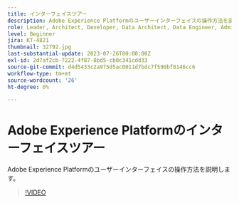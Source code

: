 ```yaml
---
title: インターフェイスツアー
description: Adobe Experience Platformのユーザーインターフェイスの操作方法を説明します。
role: Leader, Architect, Developer, Data Architect, Data Engineer, Admin, User
level: Beginner
jira: KT-4821
thumbnail: 32792.jpg
last-substantial-update: 2023-07-26T00:00:00Z
exl-id: 2d7af2cb-7222-4f87-8bd5-cb0c341cdd33
source-git-commit: d4d5433c2a975d5ac0011d7bdc7f590bf8146cc6
workflow-type: tm+mt
source-wordcount: '26'
ht-degree: 0%

---
```


# Adobe Experience Platformのインターフェイスツアー

Adobe Experience Platformのユーザーインターフェイスの操作方法を説明します。

>[!VIDEO](https://video.tv.adobe.com/v/32792?quality=12&learn=on)

